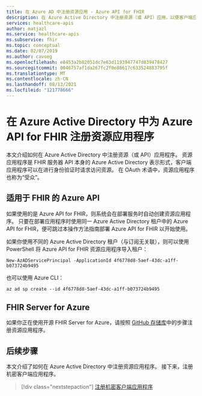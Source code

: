 ```yaml
---
title: 在 Azure AD 中注册资源应用 - Azure API for FHIR
description: 在 Azure Active Directory 中注册资源（或 API）应用，以便客户端应用程序可以在进行身份验证时请求访问该资源。
services: healthcare-apis
author: matjazl
ms.service: healthcare-apis
ms.subservice: fhir
ms.topic: conceptual
ms.date: 02/07/2019
ms.author: cavoeg
ms.openlocfilehash: e8453a2b82051dc7e63d1193947747d839478427
ms.sourcegitcommit: 0046757af1da267fc2f0e88617c633524883795f
ms.translationtype: MT
ms.contentlocale: zh-CN
ms.lasthandoff: 08/13/2021
ms.locfileid: "121778666"
---
```

# <a name="register-a-resource-application-in-azure-active-directory-for-azure-api-for-fhir"></a>在 Azure Active Directory 中为 Azure API for FHIR 注册资源应用程序

本文介绍如何在 Azure Active Directory 中注册资源（或 API）应用程序。 资源应用程序是 FHIR 服务器 API 本身的 Azure Active Directory 表示形式，客户端应用程序可以在进行身份验证时请求访问资源。 在 OAuth 术语中，资源应用程序也称为“受众”。

## <a name="azure-api-for-fhir"></a>适用于 FHIR 的 Azure API

如果使用的是 Azure API for FHIR，则系统会在部署服务时自动创建资源应用程序。 只要在部署应用程序时使用同一 Azure Active Directory 租户中的 Azure API for FHIR，便可跳过本操作方法指南部署 Azure API for FHIR 以开始使用。

如果你使用不同的 Azure Active Directory 租户（与订阅无关联），则可以使用 PowerShell 将 Azure API for FHIR 资源应用程序导入租户：

```azurepowershell-interactive
New-AzADServicePrincipal -ApplicationId 4f6778d8-5aef-43dc-a1ff-b073724b9495
```

也可以使用 Azure CLI：

```azurecli-interactive
az ad sp create --id 4f6778d8-5aef-43dc-a1ff-b073724b9495
```

## <a name="fhir-server-for-azure"></a>FHIR Server for Azure

如果你正在使用开源 FHIR Server for Azure，请按照 [GitHub 存储库](https://github.com/microsoft/fhir-server/blob/master/docs/Register-Resource-Application.md)中的步骤注册资源应用程序。 

## <a name="next-steps"></a>后续步骤

本文介绍了如何在 Azure Active Directory 中注册资源应用程序。 接下来，注册机密客户端应用程序。
 
>[!div class="nextstepaction"]
>[注册机密客户端应用程序](register-confidential-azure-ad-client-app.md)